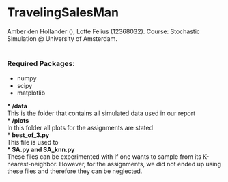 # TravelingSalesMan

Amber den Hollander (), Lotte Felius (12368032). Course: Stochastic Simulation @ University of Amsterdam.<br><br>
### Required Packages:
- numpy<br>
- scipy<br>
- matplotlib

<b>* /data</b><br>
This is the folder that contains all simulated data used in our report<br>
<b>* /plots</b><br>
In this folder all plots for the assignments are stated<br>
<b>* best_of_3.py</b><br>
This file is used to <br>
<b>* SA.py and SA_knn.py</b><br>
These files can be experimented with if one wants to sample from its K-nearest-neighbor. However, for the assignments, we did not ended up using these files and therefore they can be neglected. <br>

